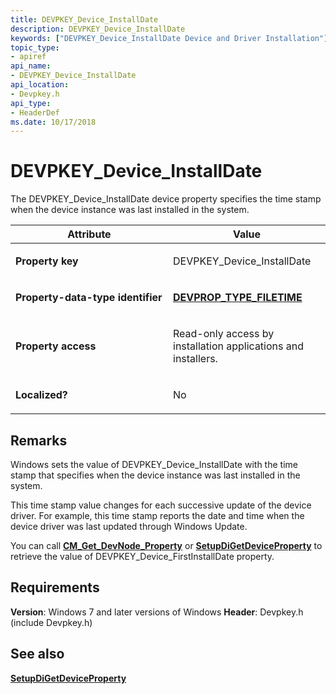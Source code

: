 ```yaml
---
title: DEVPKEY_Device_InstallDate
description: DEVPKEY_Device_InstallDate
keywords: ["DEVPKEY_Device_InstallDate Device and Driver Installation"]
topic_type:
- apiref
api_name:
- DEVPKEY_Device_InstallDate
api_location:
- Devpkey.h
api_type:
- HeaderDef
ms.date: 10/17/2018
---
```


# DEVPKEY_Device_InstallDate


The DEVPKEY_Device_InstallDate device property specifies the time stamp when the device instance was last installed in the system.

<table>
<colgroup>
<col width="50%" />
<col width="50%" />
</colgroup>
<thead>
<tr>
<th>Attribute</th>
<th>Value</th>
</tr>
</thead>
<tbody>
<tr class="odd">
<td align="left"><p><strong>Property key</strong></p></td>
<td align="left"><p>DEVPKEY_Device_InstallDate</p></td>
</tr>
<tr class="even">
<td align="left"><p><strong>Property-data-type identifier</strong></p></td>
<td align="left"><p><a href="devprop-type-filetime.md" data-raw-source="[&lt;strong&gt;DEVPROP_TYPE_FILETIME&lt;/strong&gt;](devprop-type-filetime.md)"><strong>DEVPROP_TYPE_FILETIME</strong></a></p></td>
</tr>
<tr class="odd">
<td align="left"><p><strong>Property access</strong></p></td>
<td align="left"><p>Read-only access by installation applications and installers.</p></td>
</tr>
<tr class="even">
<td align="left"><p><strong>Localized?</strong></p></td>
<td align="left"><p>No</p></td>
</tr>
</tbody>
</table>

 

## Remarks

Windows sets the value of DEVPKEY_Device_InstallDate with the time stamp that specifies when the device instance was last installed in the system.

This time stamp value changes for each successive update of the device driver. For example, this time stamp reports the date and time when the device driver was last updated through Windows Update.

You can call [**CM_Get_DevNode_Property**](/windows/win32/api/cfgmgr32/nf-cfgmgr32-cm_get_devnode_propertyw) or [**SetupDiGetDeviceProperty**](/windows/win32/api/setupapi/nf-setupapi-setupdigetdevicepropertyw) to retrieve the value of DEVPKEY_Device_FirstInstallDate property.

## Requirements

**Version**: Windows 7 and later versions of Windows
**Header**: Devpkey.h (include Devpkey.h)

## See also


[**SetupDiGetDeviceProperty**](/windows/win32/api/setupapi/nf-setupapi-setupdigetdevicepropertyw)

 


